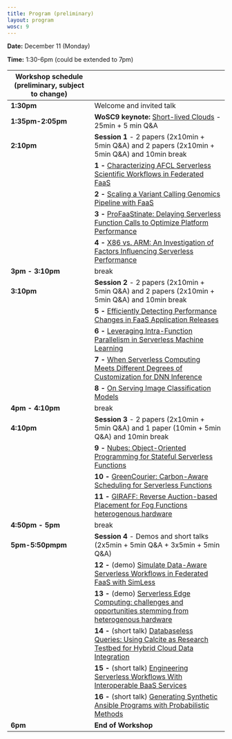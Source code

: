 ```yaml
---
title: Program (preliminary)
layout: program
wosc: 9
---
```


**Date:** December 11 (Monday)

**Time:** 1:30-6pm (could be extended to 7pm) 

| Workshop schedule (preliminary, subject to change) | |
| --- | --- |
| **1:30pm** | Welcome and invited talk |
| **1:35pm-2:05pm** | **WoSC9 keynote:** [Short-lived Clouds](./keynotes) - 25min + 5 min Q&A  |
| **2:10pm** | **Session 1** - 2 papers (2x10min + 5min Q&A) and 2 papers (2x10min + 5min Q&A) and 10min break|
| | **1 -** [Characterizing AFCL Serverless Scientific Workflows in Federated FaaS](./papers/p1) |
| | **2 -** [Scaling a Variant Calling Genomics Pipeline with FaaS](./papers/p2)  |
| | **3 -** [ProFaaStinate: Delaying Serverless Function Calls to Optimize Platform Performance](./papers/p3) |
| | **4 -** [X86 vs. ARM: An Investigation of Factors Influencing Serverless Performance](./papers/p4) |
| **3pm - 3:10pm** | break |
| **3:10pm** | **Session 2** - 2 papers (2x10min + 5min Q&A) and 2 papers (2x10min + 5min Q&A) and 10min break |
| | **5 -** [Efficiently Detecting Performance Changes in FaaS Application Releases](./papers/p5) |
| | **6 -** [Leveraging Intra-Function Parallelism in Serverless Machine Learning](./papers/p6)  |
| | **7 -** [When Serverless Computing Meets Different Degrees of Customization for DNN Inference](./papers/p7)  |
| | **8 -** [On Serving Image Classification Models](./papers/p8)  |
| **4pm - 4:10pm** | break |
| **4:10pm** | **Session 3** - 2 papers (2x10min + 5min Q&A) and 1 paper (10min +  5min Q&A) and 10min break|
| | **9 -** [Nubes: Object-Oriented Programming for Stateful Serverless Functions](./papers/p9) |
| | **10 -** [GreenCourier: Carbon-Aware Scheduling for Serverless Functions](./papers/p10) |
| | **11 -** [GIRAFF: Reverse Auction-based Placement for Fog Functions heterogenous hardware](./papers/p11) |
| **4:50pm - 5pm** | break |
| **5pm-5:50pmpm** | **Session 4** - Demos and short talks (2x5min + 5min Q&A + 3x5min + 5min Q&A) |
| | **12 -** (demo) [Simulate Data-Aware Serverless Workflows in Federated FaaS with SimLess](./papers/p12) |
| | **13 -** (demo) [Serverless Edge Computing: challenges and opportunities stemming from heterogenous hardware](./papers/p13) | 
| | **14 -** (short talk) [Databaseless Queries: Using Calcite as Research Testbed for Hybrid Cloud Data Integration](./papers/p14) |
| | **15 -** (short talk) [Engineering Serverless Workflows With Interoperable BaaS Services](./papers/p15)	|
| | **16 -** (short talk) [Generating Synthetic Ansible Programs with Probabilistic Methods](./papers/p16)	|
| **6pm** | **End of Workshop** |

